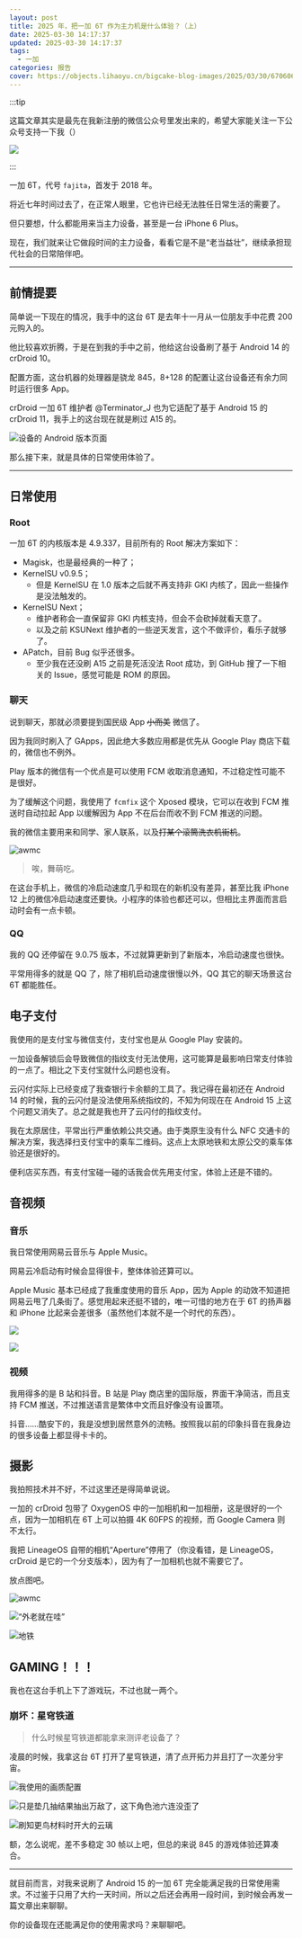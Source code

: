```yaml
---
layout: post
title: 2025 年，把一加 6T 作为主力机是什么体验？（上）
date: 2025-03-30 14:17:37
updated: 2025-03-30 14:17:37
tags:
  - 一加
categories: 报告
cover: https://objects.lihaoyu.cn/bigcake-blog-images/2025/03/30/670606d8a9e57b8f3c83f3a1fcf42f12.webp
---
```


:::tip

这篇文章其实是最先在我新注册的微信公众号里发出来的，希望大家能关注一下公众号支持一下我（）

![](https://objects.lihaoyu.cn/bigcake-blog-images/2025/03/30/b4a030bfa83ecccbbafb0b2636fd3919.webp)

:::

一加 6T，代号 `fajita`，首发于 2018 年。

将近七年时间过去了，在正常人眼里，它也许已经无法胜任日常生活的需要了。

但只要想，什么都能用来当主力设备，甚至是一台 iPhone 6 Plus。

现在，我们就来让它做段时间的主力设备，看看它是不是“老当益壮”，继续承担现代社会的日常陪伴吧。

<!-- more -->

---

## 前情提要

简单说一下现在的情况，我手中的这台 6T 是去年十一月从一位朋友手中花费 200 元购入的。

他比较喜欢折腾，于是在到我的手中之前，他给这台设备刷了基于 Android 14 的 crDroid 10。

配置方面，这台机器的处理器是骁龙 845，8+128 的配置让这台设备还有余力同时运行很多 App。

crDroid 一加 6T 维护者 @Terminator_J 也为它适配了基于 Android 15 的 crDroid 11，我手上的这台现在就是刷过 A15 的。

![设备的 Android 版本页面](https://objects.lihaoyu.cn/bigcake-blog-images/2025/03/30/637098f05d24d15369e96844e685261c.webp)

那么接下来，就是具体的日常使用体验了。

---

## 日常使用

### Root

一加 6T 的内核版本是 4.9.337，目前所有的 Root 解决方案如下：

- Magisk，也是最经典的一种了；
- KernelSU v0.9.5；
  - 但是 KernelSU 在 1.0 版本之后就不再支持非 GKI 内核了，因此一些操作是没法触发的。
- KernelSU Next；
  - 维护者称会一直保留非 GKI 内核支持，但会不会砍掉就看天意了。
  - 以及之前 KSUNext 维护者的一些逆天发言，这个不做评价，看乐子就够了。
- APatch，目前 Bug 似乎还很多。
  - 至少我在还没刷 A15 之前是死活没法 Root 成功，到 GitHub 搜了一下相关的 Issue，感觉可能是 ROM 的原因。

### 聊天

说到聊天，那就必须要提到国民级 App ~~小而美~~ 微信了。

因为我同时刷入了 GApps，因此绝大多数应用都是优先从 Google Play 商店下载的，微信也不例外。

Play 版本的微信有一个优点是可以使用 FCM 收取消息通知，不过稳定性可能不是很好。

为了缓解这个问题，我使用了 `fcmfix` 这个 Xposed 模块，它可以在收到 FCM 推送时自动拉起 App 以缓解因为 App 不在后台而收不到 FCM 推送的问题。

我的微信主要用来和同学、家人联系，以及~~打某个滚筒洗衣机街机~~。

![awmc](https://objects.lihaoyu.cn/bigcake-blog-images/2025/03/30/8b748a1dcea07e87fb041057cbc97e46.webp)

> 唉，舞萌吃。

在这台手机上，微信的冷启动速度几乎和现在的新机没有差异，甚至比我 iPhone 12 上的微信冷启动速度还要快。小程序的体验也都还可以，但相比主界面而言启动时会有一点卡顿。

### QQ

我的 QQ 还停留在 9.0.75 版本，不过就算更新到了新版本，冷启动速度也很快。

平常用得多的就是 QQ 了，除了相机启动速度很慢以外，QQ 其它的聊天场景这台 6T 都能胜任。

## 电子支付

我使用的是支付宝与微信支付，支付宝也是从 Google Play 安装的。

一加设备解锁后会导致微信的指纹支付无法使用，这可能算是最影响日常支付体验的一点了。相比之下支付宝就什么问题也没有。

云闪付实际上已经变成了我查银行卡余额的工具了。我记得在最初还在 Android 14 的时候，我的云闪付是没法使用系统指纹的，不知为何现在在 Android 15 上这个问题又消失了。总之就是我也开了云闪付的指纹支付。

我在太原居住，平常出行严重依赖公共交通。由于类原生没有什么 NFC 交通卡的解决方案，我选择扫支付宝中的乘车二维码。这点上太原地铁和太原公交的乘车体验还是很好的。

便利店买东西，有支付宝碰一碰的话我会优先用支付宝，体验上还是不错的。

## 音视频

### 音乐

我日常使用网易云音乐与 Apple Music。

网易云冷启动有时候会显得很卡，整体体验还算可以。

Apple Music 基本已经成了我重度使用的音乐 App，因为 Apple 的动效不知道把网易云甩了几条街了。感觉用起来还挺不错的，唯一可惜的地方在于 6T 的扬声器和 iPhone 比起来会差很多（虽然他们本就不是一个时代的东西）。

![](https://objects.lihaoyu.cn/bigcake-blog-images/2025/03/30/62d7391b69bfb32b3dccc96575b06981.webp)

![](https://objects.lihaoyu.cn/bigcake-blog-images/2025/03/30/02cf9ec0e9f40d17df2329aa88a82195.webp)

### 视频

我用得多的是 B 站和抖音。B 站是 Play 商店里的国际版，界面干净简洁，而且支持 FCM 推送，不过推送语言是繁体中文而且好像没有设置项。

抖音……酷安下的，我是没想到居然意外的流畅。按照我以前的印象抖音在我身边的很多设备上都显得卡卡的。

## 摄影

我拍照技术并不好，不过这里还是得简单说说。

一加的 crDroid 包带了 OxygenOS 中的一加相机和一加相册，这是很好的一个点，因为一加相机在 6T 上可以拍摄 4K 60FPS 的视频，而 Google Camera 则不太行。

我把 LineageOS 自带的相机“Aperture”停用了（你没看错，是 LineageOS，crDroid 是它的一个分支版本），因为有了一加相机也就不需要它了。

放点图吧。

![awmc](https://objects.lihaoyu.cn/bigcake-blog-images/2025/03/30/0007b371a6519f4f17f3fed9a2763486.webp)

![“外老就在哇”](https://objects.lihaoyu.cn/bigcake-blog-images/2025/03/30/9310e6d0dead3ea443e9b113673c45f1.webp)

![地铁](https://objects.lihaoyu.cn/bigcake-blog-images/2025/03/30/4fe45ed04669979eeaa2bf7364631b05.webp)

## GAMING！！！

我也在这台手机上下了游戏玩，不过也就一两个。

### 崩坏：星穹铁道

> 什么时候星穹铁道都能拿来测评老设备了？

凌晨的时候，我拿这台 6T 打开了星穹铁道，清了点开拓力并且打了一次差分宇宙。

![我使用的画质配置](https://objects.lihaoyu.cn/bigcake-blog-images/2025/03/30/1a709242c99e0c63db87d5f045050fc8.webp)

![只是垫几抽结果抽出万敌了，这下角色池六连没歪了](https://objects.lihaoyu.cn/bigcake-blog-images/2025/03/30/b948b6888bd17c1ba613eb425a59529a.webp)

![刷知更鸟材料时开大的云璃](https://objects.lihaoyu.cn/bigcake-blog-images/2025/03/30/f4b7782e4c10e19c703ef8a1110cb167.webp)

额，怎么说呢，差不多稳定 30 帧以上吧，但总的来说 845 的游戏体验还算凑合。

---

就目前而言，对我来说刷了 Android 15 的一加 6T 完全能满足我的日常使用需求。不过鉴于只用了大约一天时间，所以之后还会再用一段时间，到时候会再发一篇文章出来聊聊。

你的设备现在还能满足你的使用需求吗？来聊聊吧。
